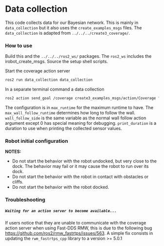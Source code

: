 # Data collection

This code collects data for our Bayesian network. This is mainly in `data_collection` but it also uses the
`create_examples_msgs` files. The `data_collection` is adapted from `../../../create3_coverage/`.

### How to use

Build this and the `../../../ros2_ws/` packages. The `ros2_ws` includes the irobot_create_msgs.
Source the setup shell scripts.

Start the coverage action server

```bash
ros2 run data_collection data_collection
```

In a separate terminal command a data collection

```bash
ros2 action send_goal /coverage create3_examples_msgs/action/Coverage "{max_runtime:{sec: 3600,nanosec: 0}, max_wall_follow_runtime:{sec: 20, nanosec: 0}, wall_follow_side: 1, print_duration: {sec: 0, nanosec: 10000000}}"
```

The configuration is in `max_runtime` for the maximum runtime to have. The `max_wall_follow_runtime` determines how long to follow the wall. `wall_follow_side` is the same variable as the normal wall follow action argument except 0 has special meaning for debugging. `print_duration` is a duration to use when printing the collected sensor values.

### Robot initial configuration

**NOTES:**
 - Do not start the behavior with the robot undocked, but very close to the dock. The behavior may fail or it may cause the robot to run over its dock.
 - Do not start the behavior with the robot in contact with obstacles or cliffs.
 - Do not start the behavior with the robot docked.


### Troubleshooting

##### `Waiting for an action server to become available...`

If users notice that they are unable to communicate with the coverage action server when using Fast-DDS RMW, this is due to the following bug https://github.com/ros2/rmw_fastrtps/issues/563.
A simple fix consists in updating the `rwm_fastrtps_cpp` library to a version >= 5.0.1
